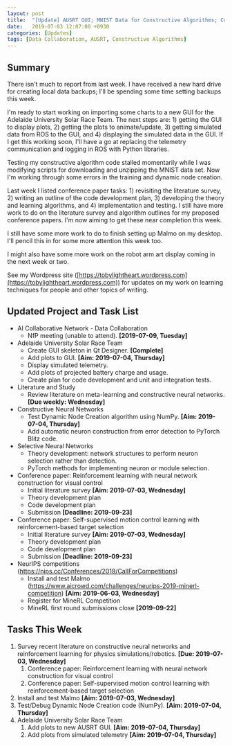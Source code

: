 ```yaml
---
layout: post
title:  "[Update] AUSRT GUI; MNIST Data for Constructive Algorithms; Conferences and Competitions"
date:   2019-07-03 12:07:00 +0930
categories: [Updates]
tags: [Data Collaboration, AUSRT, Constructive Algorithms]
---
```


## Summary

There isn't much to report from last week.
I have received a new hard drive for creating local data backups; I'll be spending some time setting backups this week.

I'm ready to start working on importing some charts to a new GUI for the Adelaide University Solar Race Team.
The next steps are: 1) getting the GUI to display plots, 2) getting the plots to animate/update, 3) getting simulated data from ROS to the GUI, and 4) displaying the simulated data in the GUI.
If I get this working soon, I'll have a go at replacing the telemetry communication and logging in ROS with Python libraries.  

Testing my constructive algorithm code stalled momentarily while I was modifying scripts for downloading and unzipping the MNIST data set.
Now I'm working through some errors in the training and dynamic node creation.

Last week I listed conference paper tasks: 1) revisiting the literature survey, 2) writing an outline of the code development plan, 3) developing the theory and learning algorithms, and 4) implementation and testing.
I still have more work to do on the literature survey and algorithm outlines for my proposed conference papers.
I'm now aiming to get these near completion this week.

I still have some more work to do to finish setting up Malmo on my desktop.
I'll pencil this in for some more attention this week too.

I might also have some more work on the robot arm art display coming in the next week or two.

See my Wordpress site ([https://tobylightheart.wordpress.com](https://tobylightheart.wordpress.com)) for updates on my work on learning techniques for people and other topics of writing.


## Updated Project and Task List

- AI Collaborative Network - Data Collaboration
  - NfP meeting (unable to attend). **[2019-07-09, Tuesday]**
- Adelaide University Solar Race Team
  - Create GUI skeleton in Qt Designer. **[Complete]**
  - Add plots to GUI. **[Aim: 2019-07-04, Thursday]**
  - Display simulated telemetry.
  - Add plots of projected battery charge and usage.
  - Create plan for code development and unit and integration tests.
- Literature and Study
  - Review literature on meta-learning and constructive neural networks. **[Due weekly: Wednesday]**
- Constructive Neural Networks
  - Test Dynamic Node Creation algorithm using NumPy. **[Aim: 2019-07-04, Thursday]**
  - Add automatic neuron construction from error detection to PyTorch Blitz code.
- Selective Neural Networks
  - Theory development: network structures to perform neuron selection rather than detection.
  - PyTorch methods for implementing neuron or module selection.
- Conference paper: Reinforcement learning with neural network construction for visual control
  - Initial literature survey **[Aim: 2019-07-03, Wednesday]**
  - Theory development plan
  - Code development plan
  - Submission **[Deadline: 2019-09-23]**
- Conference paper: Self-supervised motion control learning with reinforcement-based target selection
  - Initial literature survey **[Aim: 2019-07-03, Wednesday]**
  - Theory development plan
  - Code development plan
  - Submission **[Deadline: 2019-09-23]**
- NeurIPS competitions (https://nips.cc/Conferences/2019/CallForCompetitions)
  - Install and test Malmo (https://www.aicrowd.com/challenges/neurips-2019-minerl-competition) **[Aim: 2019-06-03, Wednesday]**
  - Register for MineRL Competition
  - MineRL first round submissions close **[2019-09-22]**


## Tasks This Week

1. Survey recent literature on constructive neural networks and reinforcement learning for physics simulations/robotics. **[Due: 2019-07-03, Wednesday]**  
    1. Conference paper: Reinforcement learning with neural network construction for visual control
    2. Conference paper: Self-supervised motion control learning with reinforcement-based target selection
2. Install and test Malmo **[Aim: 2019-07-03, Wednesday]**
3. Test/Debug Dynamic Node Creation code (NumPy). **[Aim: 2019-07-04, Thursday]**
4. Adelaide University Solar Race Team  
    1. Add plots to new AUSRT GUI. **[Aim: 2019-07-04, Thursday]**
    2. Add plots from simulated telemetry **[Aim: 2019-07-04, Thursday]**
